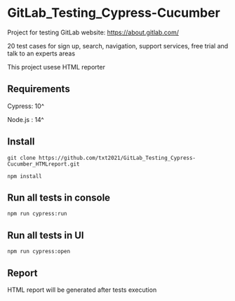 # GitLab_Testing_Cypress-Cucumber

Project for testing GitLab website: https://about.gitlab.com/

20 test cases for sign up, search, navigation, support services, free trial and talk to an experts areas

This project usese HTML reporter

## Requirements
Cypress: 10^

Node.js : 14^

## Install
```
git clone https://github.com/txt2021/GitLab_Testing_Cypress-Cucumber_HTMLreport.git
```

```
npm install 
```

## Run all tests in console
```
npm run cypress:run
```

## Run all tests in UI
```
npm run cypress:open
```

## Report

HTML report will be generated after tests execution

